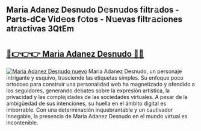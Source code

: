 ## Maria Adanez Desnudo D𝚎sn𝚞dos filtr𝚊dos - Parts-dCe Vid𝚎os f𝚘tos - N𝚞evas filtr𝚊ciones atr𝚊ctivas 3QtEm

# <h2><a href="http://mbb0u2h.tromn.icu/?c=Maria+Adanez+Desnudo">🔗👉👉👉 Maria Adanez Desnudo 🔗🔗</a></h2>

[![Maria Adanez Desnudo nuevo](https://i.imgur.com/pEAQMta.gif)](http://mbb0u2h.tromn.icu/?c=Maria+Adanez+Desnudo)
Maria Adanez Desnudo, un personaje intrigante y esquivo, trasciende las etiquetas simples. Su enfoque poco ortodoxo para construir una personalidad web ha magnetizado y ofendido a los seguidores, generando debates sobre la expresión artística, la privacidad y las complejidades de las sociedades virtuales. A pesar de la ambigüedad de sus intenciones, su huella en el ámbito digital es imborrable. Con una determinación inquebrantable y un cautivador innegable, la presencia de Maria Adanez Desnudo en el mundo virtual es incontenible.
